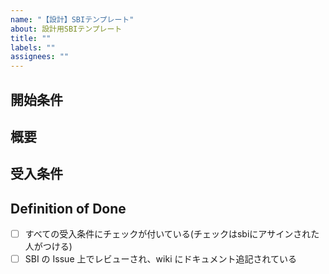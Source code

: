 ```yaml
---
name: "【設計】SBIテンプレート"
about: 設計用SBIテンプレート
title: ""
labels: ""
assignees: ""
---
```


## 開始条件

<!-- 開始できる条件 -->
<!-- 依存しているSBIのリンクを貼る -->
<!-- ないなら「なし」 -->

## 概要

<!-- 何をすればいいのかを書く -->

## 受入条件

<!-- どういう状態になっていればいいかを書く -->
<!-- 例: ボタンAを押すとBが表示される -->

<!-- issueをCloseできる条件を書く -->

## Definition of Done

- [ ] すべての受入条件にチェックが付いている(チェックはsbiにアサインされた人がつける)
- [ ] SBI の Issue 上でレビューされ、wiki にドキュメント追記されている

